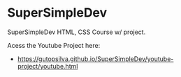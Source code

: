 # SuperSimpleDev
 SuperSimpleDev HTML, CSS Course w/ project.
 
 Acess the Youtube Project here:
 - https://gutopsilva.github.io/SuperSimpleDev/youtube-project/youtube.html
